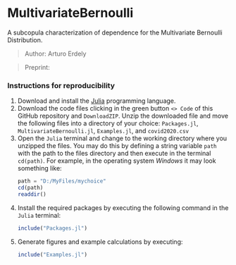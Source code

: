# MultivariateBernoulli
A subcopula characterization of dependence for the Multivariate Bernoulli Distribution.

> Author: Arturo Erdely

> Preprint: 

### Instructions for reproducibility

1. Download and install the [Julia](https://julialang.org/downloads/) programming language.
2. Download the code files clicking in the green button `<> Code` of this GitHub repository and `DownloadZIP`. Unzip the downloaded file and move the following files into a directory of your choice: `Packages.jl`, `MultivariateBernoulli.jl`, `Examples.jl`, and `covid2020.csv`
3. Open the `Julia` terminal and change to the working directory where you unzipped the files. You may do this by defining a string variable `path` with the path to the files directory and then execute in the terminal `cd(path)`. For example, in the operating system *Windows* it may look something like:
   ```julia
   path = "D:/MyFiles/mychoice"
   cd(path)
   readdir()
   ```
5. Install the required packages by executing the following command in the `Julia` terminal:
   ```julia
   include("Packages.jl")
   ```
6. Generate figures and example calculations by executing:
   ```julia
   include("Examples.jl")
   ```
